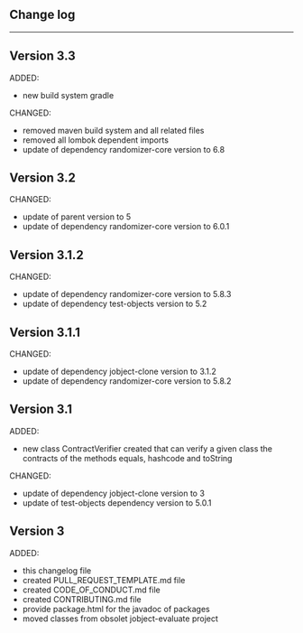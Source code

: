 ## Change log
----------------------

Version 3.3
-------------

ADDED:
 
- new build system gradle

CHANGED:

- removed maven build system and all related files
- removed all lombok dependent imports
- update of dependency randomizer-core version to 6.8

Version 3.2
-------------

CHANGED:

- update of parent version to 5
- update of dependency randomizer-core version to 6.0.1

Version 3.1.2
-------------

CHANGED:

- update of dependency randomizer-core version to 5.8.3
- update of dependency test-objects version to 5.2

Version 3.1.1
-------------

CHANGED:

- update of dependency jobject-clone version to 3.1.2
- update of dependency randomizer-core version to 5.8.2

Version 3.1
-------------

ADDED:
 
- new class ContractVerifier created that can verify a given class the contracts of the methods equals, hashcode and toString

CHANGED:

- update of dependency jobject-clone version to 3
- update of test-objects dependency version to 5.0.1

Version 3
-------------

ADDED:
 
- this changelog file
- created PULL_REQUEST_TEMPLATE.md file
- created CODE_OF_CONDUCT.md file
- created CONTRIBUTING.md file
- provide package.html for the javadoc of packages
- moved classes from obsolet jobject-evaluate project


